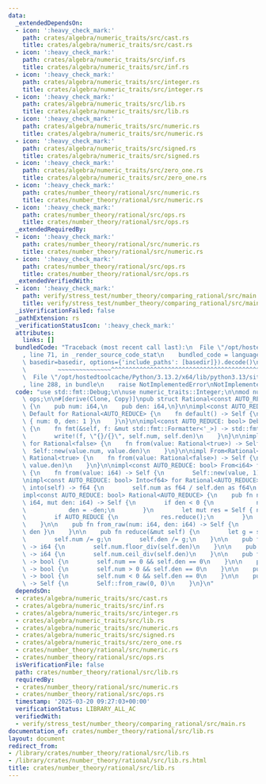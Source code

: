 ```yaml
---
data:
  _extendedDependsOn:
  - icon: ':heavy_check_mark:'
    path: crates/algebra/numeric_traits/src/cast.rs
    title: crates/algebra/numeric_traits/src/cast.rs
  - icon: ':heavy_check_mark:'
    path: crates/algebra/numeric_traits/src/inf.rs
    title: crates/algebra/numeric_traits/src/inf.rs
  - icon: ':heavy_check_mark:'
    path: crates/algebra/numeric_traits/src/integer.rs
    title: crates/algebra/numeric_traits/src/integer.rs
  - icon: ':heavy_check_mark:'
    path: crates/algebra/numeric_traits/src/lib.rs
    title: crates/algebra/numeric_traits/src/lib.rs
  - icon: ':heavy_check_mark:'
    path: crates/algebra/numeric_traits/src/numeric.rs
    title: crates/algebra/numeric_traits/src/numeric.rs
  - icon: ':heavy_check_mark:'
    path: crates/algebra/numeric_traits/src/signed.rs
    title: crates/algebra/numeric_traits/src/signed.rs
  - icon: ':heavy_check_mark:'
    path: crates/algebra/numeric_traits/src/zero_one.rs
    title: crates/algebra/numeric_traits/src/zero_one.rs
  - icon: ':heavy_check_mark:'
    path: crates/number_theory/rational/src/numeric.rs
    title: crates/number_theory/rational/src/numeric.rs
  - icon: ':heavy_check_mark:'
    path: crates/number_theory/rational/src/ops.rs
    title: crates/number_theory/rational/src/ops.rs
  _extendedRequiredBy:
  - icon: ':heavy_check_mark:'
    path: crates/number_theory/rational/src/numeric.rs
    title: crates/number_theory/rational/src/numeric.rs
  - icon: ':heavy_check_mark:'
    path: crates/number_theory/rational/src/ops.rs
    title: crates/number_theory/rational/src/ops.rs
  _extendedVerifiedWith:
  - icon: ':heavy_check_mark:'
    path: verify/stress_test/number_theory/comparing_rational/src/main.rs
    title: verify/stress_test/number_theory/comparing_rational/src/main.rs
  _isVerificationFailed: false
  _pathExtension: rs
  _verificationStatusIcon: ':heavy_check_mark:'
  attributes:
    links: []
  bundledCode: "Traceback (most recent call last):\n  File \"/opt/hostedtoolcache/Python/3.13.2/x64/lib/python3.13/site-packages/onlinejudge_verify/documentation/build.py\"\
    , line 71, in _render_source_code_stat\n    bundled_code = language.bundle(stat.path,\
    \ basedir=basedir, options={'include_paths': [basedir]}).decode()\n          \
    \         ~~~~~~~~~~~~~~~^^^^^^^^^^^^^^^^^^^^^^^^^^^^^^^^^^^^^^^^^^^^^^^^^^^^^^^^^^^^^^^^^^\n\
    \  File \"/opt/hostedtoolcache/Python/3.13.2/x64/lib/python3.13/site-packages/onlinejudge_verify/languages/rust.py\"\
    , line 288, in bundle\n    raise NotImplementedError\nNotImplementedError\n"
  code: "use std::fmt::Debug;\n\nuse numeric_traits::Integer;\n\nmod numeric;\nmod\
    \ ops;\n\n#[derive(Clone, Copy)]\npub struct Rational<const AUTO_REDUCE: bool>\
    \ {\n    pub num: i64,\n    pub den: i64,\n}\n\nimpl<const AUTO_REDUCE: bool>\
    \ Default for Rational<AUTO_REDUCE> {\n    fn default() -> Self {\n        Self\
    \ { num: 0, den: 1 }\n    }\n}\n\nimpl<const AUTO_REDUCE: bool> Debug for Rational<AUTO_REDUCE>\
    \ {\n    fn fmt(&self, f: &mut std::fmt::Formatter<'_>) -> std::fmt::Result {\n\
    \        write!(f, \"{}/{}\", self.num, self.den)\n    }\n}\n\nimpl From<Rational<true>>\
    \ for Rational<false> {\n    fn from(value: Rational<true>) -> Self {\n      \
    \  Self::new(value.num, value.den)\n    }\n}\n\nimpl From<Rational<false>> for\
    \ Rational<true> {\n    fn from(value: Rational<false>) -> Self {\n        Self::new(value.num,\
    \ value.den)\n    }\n}\n\nimpl<const AUTO_REDUCE: bool> From<i64> for Rational<AUTO_REDUCE>\
    \ {\n    fn from(value: i64) -> Self {\n        Self::new(value, 1)\n    }\n}\n\
    \nimpl<const AUTO_REDUCE: bool> Into<f64> for Rational<AUTO_REDUCE> {\n    fn\
    \ into(self) -> f64 {\n        self.num as f64 / self.den as f64\n    }\n}\n\n\
    impl<const AUTO_REDUCE: bool> Rational<AUTO_REDUCE> {\n    pub fn new(mut num:\
    \ i64, mut den: i64) -> Self {\n        if den < 0 {\n            num = -num;\n\
    \            den = -den;\n        }\n        let mut res = Self { num, den };\n\
    \        if AUTO_REDUCE {\n            res.reduce();\n        }\n        res\n\
    \    }\n\n    pub fn from_raw(num: i64, den: i64) -> Self {\n        Self { num,\
    \ den }\n    }\n\n    pub fn reduce(&mut self) {\n        let g = self.num.gcd(self.den);\n\
    \        self.num /= g;\n        self.den /= g;\n    }\n\n    pub fn floor(&self)\
    \ -> i64 {\n        self.num.floor_div(self.den)\n    }\n\n    pub fn ceil(&self)\
    \ -> i64 {\n        self.num.ceil_div(self.den)\n    }\n\n    pub fn is_nan(&self)\
    \ -> bool {\n        self.num == 0 && self.den == 0\n    }\n\n    pub fn is_inf(&self)\
    \ -> bool {\n        self.num > 0 && self.den == 0\n    }\n\n    pub fn is_neg_inf(&self)\
    \ -> bool {\n        self.num < 0 && self.den == 0\n    }\n\n    pub fn nan()\
    \ -> Self {\n        Self::from_raw(0, 0)\n    }\n}\n"
  dependsOn:
  - crates/algebra/numeric_traits/src/cast.rs
  - crates/algebra/numeric_traits/src/inf.rs
  - crates/algebra/numeric_traits/src/integer.rs
  - crates/algebra/numeric_traits/src/lib.rs
  - crates/algebra/numeric_traits/src/numeric.rs
  - crates/algebra/numeric_traits/src/signed.rs
  - crates/algebra/numeric_traits/src/zero_one.rs
  - crates/number_theory/rational/src/numeric.rs
  - crates/number_theory/rational/src/ops.rs
  isVerificationFile: false
  path: crates/number_theory/rational/src/lib.rs
  requiredBy:
  - crates/number_theory/rational/src/numeric.rs
  - crates/number_theory/rational/src/ops.rs
  timestamp: '2025-03-20 09:27:03+00:00'
  verificationStatus: LIBRARY_ALL_AC
  verifiedWith:
  - verify/stress_test/number_theory/comparing_rational/src/main.rs
documentation_of: crates/number_theory/rational/src/lib.rs
layout: document
redirect_from:
- /library/crates/number_theory/rational/src/lib.rs
- /library/crates/number_theory/rational/src/lib.rs.html
title: crates/number_theory/rational/src/lib.rs
---
```

